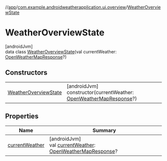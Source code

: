 //[app](../../../index.md)/[com.example.androidweatherapplication.ui.overview](../index.md)/[WeatherOverviewState](index.md)

# WeatherOverviewState

[androidJvm]\
data class [WeatherOverviewState](index.md)(val currentWeather: [OpenWeatherMapResponse](../../com.example.androidweatherapplication.model/-open-weather-map-response/index.md)?)

## Constructors

| | |
|---|---|
| [WeatherOverviewState](-weather-overview-state.md) | [androidJvm]<br>constructor(currentWeather: [OpenWeatherMapResponse](../../com.example.androidweatherapplication.model/-open-weather-map-response/index.md)?) |

## Properties

| Name | Summary |
|---|---|
| [currentWeather](current-weather.md) | [androidJvm]<br>val [currentWeather](current-weather.md): [OpenWeatherMapResponse](../../com.example.androidweatherapplication.model/-open-weather-map-response/index.md)? |
